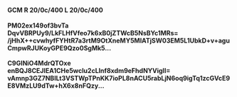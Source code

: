 #### GCM R 20/0c/400 L 20/0c/400
**PM02ex149of3bvTa**<br/>**DqvVBRPUy9/LkFLHfVfeo7k6xB0jZTWcB5NsBYc1MRs=**<br/>**/jHhX++cvwhyfFYHtR7a3rtM9OtXneMY5MlATjSW03EM5L1UbkD+v+aguCmpwRJUKoyGPE9Qzo0SgMk5...**<br/><br/>
**C9GINiO4MdrQTOxe**<br/>**enBQJ8CEJIEA1CHe5wclu2cLlnf8xdm9eFhdNYViglI=**<br/>**vAmnp3GZ7NBlLt3VSTWpTPnKK7ioPL8nACU5rabLjN6oq9igTq1zcGVcE9E8VMzLU9dTw+hX6x8nFQzy...**
